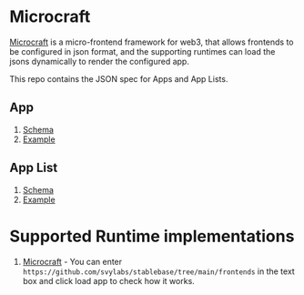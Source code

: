 # Microcraft

[Microcraft](https://github.com/svylabs/microcraft) is a micro-frontend framework for web3, that allows frontends to be configured in json format, and the supporting runtimes can load the jsons dynamically to render the configured app.

This repo contains the JSON spec for Apps and App Lists.

## App

1. [Schema](./app/schema.json)
2. [Example](./app/example.json)

## App List

1. [Schema](./app-list/schema.json)
2. [Example](./app-list/example.json)

# Supported Runtime implementations

1. [Microcraft](https://app.microcraft.dev)
         - You can enter `https://github.com/svylabs/stablebase/tree/main/frontends` in the text box and click load app to check how it works.
